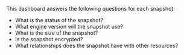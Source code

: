 This dashboard answers the following questions for each snapshot:

- What is the status of the snapshot?
- What engine version will the snapshot use?
- What is the size of the snapshot?
- Is the snapshot encrypted?
- What relationships does the snapshot have with other resources?

